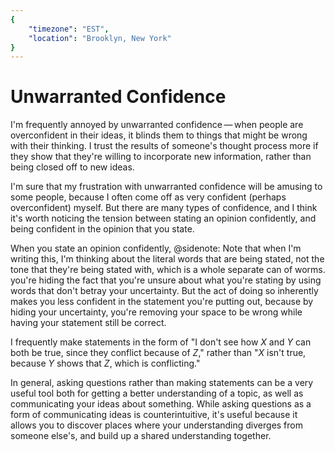 ```yaml
---
{
	"timezone": "EST",
	"location": "Brooklyn, New York"
}
---
```

# Unwarranted Confidence 

I'm frequently annoyed by unwarranted confidence — when people are overconfident in their ideas, it blinds them to things that might be wrong with their thinking. I trust the results of someone's thought process more if they show that they're willing to incorporate new information, rather than being closed off to new ideas.

I'm sure that my frustration with unwarranted confidence will be amusing to some people, because I often come off as very confident (perhaps overconfident) myself. But there are many types of confidence, and I think it's worth noticing the tension between stating an opinion confidently, and being confident in the opinion that you state.

When you state an opinion confidently,
@sidenote: Note that when I'm writing this, I'm thinking about the literal words that are being stated, not the tone that they're being stated with, which is a whole separate can of worms.
you're hiding the fact that you're unsure about what you're stating by using words that don't betray your uncertainty. But the act of doing so inherently makes you less confident in the statement you're putting out, because by hiding your uncertainty, you're removing your space to be wrong while having your statement still be correct.

I frequently make statements in the form of "I don't see how *X* and *Y* can both be true, since they conflict because of *Z*," rather than "*X* isn't true, because *Y* shows that *Z*, which is conflicting."

In general, asking questions rather than making statements can be a very useful tool both for getting a better understanding of a topic, as well as communicating your ideas about something. While asking questions as a form of communicating ideas is counterintuitive, it's useful because it allows you to discover places where your understanding diverges from someone else's, and build up a shared understanding together.
